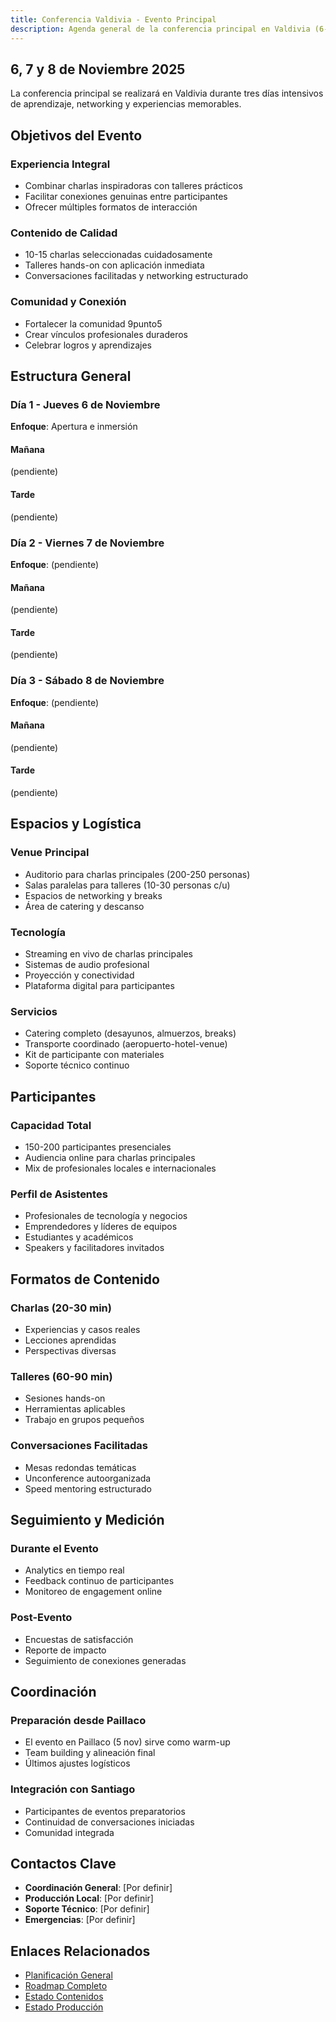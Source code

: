 ```yaml
---
title: Conferencia Valdivia - Evento Principal
description: Agenda general de la conferencia principal en Valdivia (6-8 noviembre)
---
```



## 6, 7 y 8 de Noviembre 2025

La conferencia principal se realizará en Valdivia durante tres días intensivos de aprendizaje, networking y experiencias memorables.

## Objetivos del Evento

### **Experiencia Integral**
- Combinar charlas inspiradoras con talleres prácticos
- Facilitar conexiones genuinas entre participantes
- Ofrecer múltiples formatos de interacción

### **Contenido de Calidad**
- 10-15 charlas seleccionadas cuidadosamente
- Talleres hands-on con aplicación inmediata
- Conversaciones facilitadas y networking estructurado

### **Comunidad y Conexión**
- Fortalecer la comunidad 9punto5
- Crear vínculos profesionales duraderos
- Celebrar logros y aprendizajes

## Estructura General

### **Día 1 - Jueves 6 de Noviembre**
**Enfoque**: Apertura e inmersión

#### **Mañana**
(pendiente)

#### **Tarde**
(pendiente)

### **Día 2 - Viernes 7 de Noviembre**
**Enfoque**: (pendiente)

#### **Mañana**
(pendiente)

#### **Tarde**
(pendiente)

### **Día 3 - Sábado 8 de Noviembre**
**Enfoque**: (pendiente)

#### **Mañana**
(pendiente)

#### **Tarde**
(pendiente)

## Espacios y Logística

### **Venue Principal**
- Auditorio para charlas principales (200-250 personas)
- Salas paralelas para talleres (10-30 personas c/u)
- Espacios de networking y breaks
- Área de catering y descanso

### **Tecnología**
- Streaming en vivo de charlas principales
- Sistemas de audio profesional
- Proyección y conectividad
- Plataforma digital para participantes

### **Servicios**
- Catering completo (desayunos, almuerzos, breaks)
- Transporte coordinado (aeropuerto-hotel-venue)
- Kit de participante con materiales
- Soporte técnico continuo

## Participantes

### **Capacidad Total**
- 150-200 participantes presenciales
- Audiencia online para charlas principales
- Mix de profesionales locales e internacionales

### **Perfil de Asistentes**
- Profesionales de tecnología y negocios
- Emprendedores y líderes de equipos
- Estudiantes y académicos
- Speakers y facilitadores invitados

## Formatos de Contenido

### **Charlas (20-30 min)**
- Experiencias y casos reales
- Lecciones aprendidas
- Perspectivas diversas

### **Talleres (60-90 min)**
- Sesiones hands-on
- Herramientas aplicables
- Trabajo en grupos pequeños

### **Conversaciones Facilitadas**
- Mesas redondas temáticas
- Unconference autoorganizada
- Speed mentoring estructurado

## Seguimiento y Medición

### **Durante el Evento**
- Analytics en tiempo real
- Feedback continuo de participantes
- Monitoreo de engagement online

### **Post-Evento**
- Encuestas de satisfacción
- Reporte de impacto
- Seguimiento de conexiones generadas

## Coordinación

### **Preparación desde Paillaco**
- El evento en Paillaco (5 nov) sirve como warm-up
- Team building y alineación final
- Últimos ajustes logísticos

### **Integración con Santiago**
- Participantes de eventos preparatorios
- Continuidad de conversaciones iniciadas
- Comunidad integrada

## Contactos Clave

- **Coordinación General**: [Por definir]
- **Producción Local**: [Por definir]  
- **Soporte Técnico**: [Por definir]
- **Emergencias**: [Por definir]

## Enlaces Relacionados

- [Planificación General](/planificacion/overview)
- [Roadmap Completo](/planificacion/roadmap)
- [Estado Contenidos](/contenidos/overview)
- [Estado Producción](/produccion/overview)